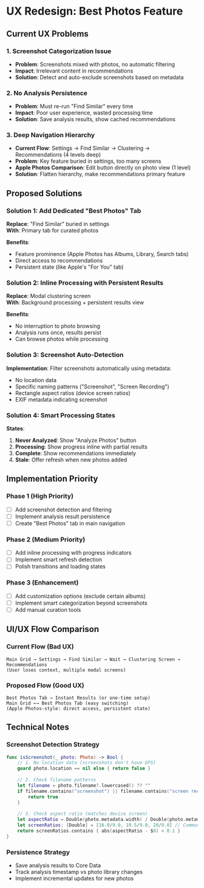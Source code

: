 # UX Redesign: Best Photos Feature

## Current UX Problems

### 1. Screenshot Categorization Issue
- **Problem**: Screenshots mixed with photos, no automatic filtering
- **Impact**: Irrelevant content in recommendations
- **Solution**: Detect and auto-exclude screenshots based on metadata

### 2. No Analysis Persistence  
- **Problem**: Must re-run "Find Similar" every time
- **Impact**: Poor user experience, wasted processing time
- **Solution**: Save analysis results, show cached recommendations

### 3. Deep Navigation Hierarchy
- **Current Flow**: Settings → Find Similar → Clustering → Recommendations (4 levels deep)
- **Problem**: Key feature buried in settings, too many screens
- **Apple Photos Comparison**: Edit button directly on photo view (1 level)
- **Solution**: Flatten hierarchy, make recommendations primary feature

## Proposed Solutions

### Solution 1: Add Dedicated "Best Photos" Tab
**Replace**: "Find Similar" buried in settings  
**With**: Primary tab for curated photos

**Benefits**:
- Feature prominence (Apple Photos has Albums, Library, Search tabs)
- Direct access to recommendations
- Persistent state (like Apple's "For You" tab)

### Solution 2: Inline Processing with Persistent Results
**Replace**: Modal clustering screen  
**With**: Background processing + persistent results view

**Benefits**:
- No interruption to photo browsing
- Analysis runs once, results persist
- Can browse photos while processing

### Solution 3: Screenshot Auto-Detection
**Implementation**: Filter screenshots automatically using metadata:
- No location data
- Specific naming patterns ("Screenshot", "Screen Recording")
- Rectangle aspect ratios (device screen ratios)
- EXIF metadata indicating screenshot

### Solution 4: Smart Processing States
**States**:
1. **Never Analyzed**: Show "Analyze Photos" button
2. **Processing**: Show progress inline with partial results
3. **Complete**: Show recommendations immediately
4. **Stale**: Offer refresh when new photos added

## Implementation Priority

### Phase 1 (High Priority)
- [ ] Add screenshot detection and filtering
- [ ] Implement analysis result persistence
- [ ] Create "Best Photos" tab in main navigation

### Phase 2 (Medium Priority)  
- [ ] Add inline processing with progress indicators
- [ ] Implement smart refresh detection
- [ ] Polish transitions and loading states

### Phase 3 (Enhancement)
- [ ] Add customization options (exclude certain albums)
- [ ] Implement smart categorization beyond screenshots
- [ ] Add manual curation tools

## UI/UX Flow Comparison

### Current Flow (Bad UX)
```
Main Grid → Settings → Find Similar → Wait → Clustering Screen → Recommendations
(User loses context, multiple modal screens)
```

### Proposed Flow (Good UX)
```
Best Photos Tab → Instant Results (or one-time setup)
Main Grid ←→ Best Photos Tab (easy switching)
(Apple Photos-style: direct access, persistent state)
```

## Technical Notes

### Screenshot Detection Strategy
```swift
func isScreenshot(_ photo: Photo) -> Bool {
    // 1. No location data (screenshots don't have GPS)
    guard photo.location == nil else { return false }
    
    // 2. Check filename patterns
    let filename = photo.filename?.lowercased() ?? ""
    if filename.contains("screenshot") || filename.contains("screen recording") {
        return true
    }
    
    // 3. Check aspect ratio (matches device screen)
    let aspectRatio = Double(photo.metadata.width) / Double(photo.metadata.height)
    let screenRatios: [Double] = [16.0/9.0, 19.5/9.0, 20/9.0] // Common iPhone ratios
    return screenRatios.contains { abs(aspectRatio - $0) < 0.1 }
}
```

### Persistence Strategy
- Save analysis results to Core Data
- Track analysis timestamp vs photo library changes
- Implement incremental updates for new photos